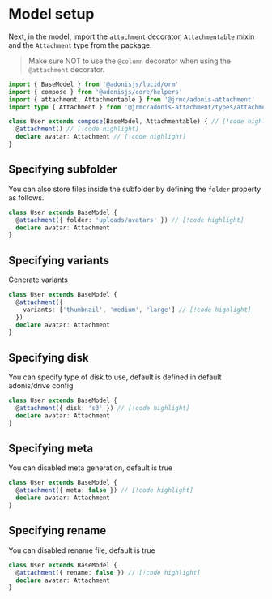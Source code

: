 # Model setup

Next, in the model, import the `attachment` decorator, `Attachmentable` mixin and the `Attachment` type from the package.

> Make sure NOT to use the `@column` decorator when using the `@attachment` decorator.

```ts
import { BaseModel } from '@adonisjs/lucid/orm'
import { compose } from '@adonisjs/core/helpers'
import { attachment, Attachmentable } from '@jrmc/adonis-attachment'
import type { Attachment } from '@jrmc/adonis-attachment/types/attachment' // [!code highlight]

class User extends compose(BaseModel, Attachmentable) { // [!code highlight]
  @attachment() // [!code highlight]
  declare avatar: Attachment // [!code highlight]
}
```

## Specifying subfolder

You can also store files inside the subfolder by defining the `folder` property as follows.

```ts
class User extends BaseModel {
  @attachment({ folder: 'uploads/avatars' }) // [!code highlight]
  declare avatar: Attachment
}
```

## Specifying variants

Generate variants

```ts
class User extends BaseModel {
  @attachment({
    variants: ['thumbnail', 'medium', 'large'] // [!code highlight]
  })
  declare avatar: Attachment
}
```

## Specifying disk

You can specify type of disk to use, default is defined in default adonis/drive config

```ts
class User extends BaseModel {
  @attachment({ disk: 's3' }) // [!code highlight]
  declare avatar: Attachment
}
```

## Specifying meta

You can disabled meta generation, default is true

```ts
class User extends BaseModel {
  @attachment({ meta: false }) // [!code highlight]
  declare avatar: Attachment
}
```

## Specifying rename

You can disabled rename file, default is true

```ts
class User extends BaseModel {
  @attachment({ rename: false }) // [!code highlight]
  declare avatar: Attachment
}
```


